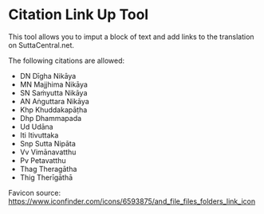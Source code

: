 # Citation Link Up Tool

This tool allows you to imput a block of text and add links to the translation on SuttaCentral.net.

The following citations are allowed:

- DN Dīgha Nikāya
- MN Majjhima Nikāya
- SN Saṁyutta Nikāya
- AN Aṅguttara Nikāya
- Khp Khuddakapāṭha
- Dhp Dhammapada
- Ud Udāna
- Iti Itivuttaka
- Snp Sutta Nipāta
- Vv Vimānavatthu
- Pv Petavatthu
- Thag Theragātha
- Thig Therīgāthā

Favicon source:
https://www.iconfinder.com/icons/6593875/and_file_files_folders_link_icon
